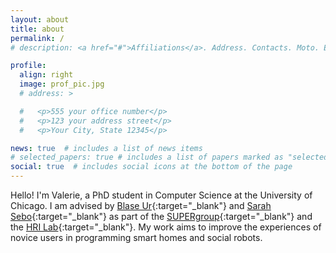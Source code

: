 ```yaml
---
layout: about
title: about
permalink: /
# description: <a href="#">Affiliations</a>. Address. Contacts. Moto. Etc.

profile:
  align: right
  image: prof_pic.jpg
  # address: >

  #   <p>555 your office number</p>
  #   <p>123 your address street</p>
  #   <p>Your City, State 12345</p>

news: true  # includes a list of news items
# selected_papers: true # includes a list of papers marked as "selected={true}"
social: true  # includes social icons at the bottom of the page
---
```


Hello! I'm Valerie, a PhD student in Computer Science at the University of Chicago. I am advised by [Blase Ur](https://www.blaseur.com/){:target="\_blank"} and [Sarah Sebo](https://sarahsebo.com/){:target="\_blank"} as part of the [SUPERgroup](https://super.cs.uchicago.edu/){:target="\_blank"} and the [HRI Lab](https://hri.cs.uchicago.edu/){:target="\_blank"}. My work aims to improve the experiences of novice users in programming smart homes and social robots. 
